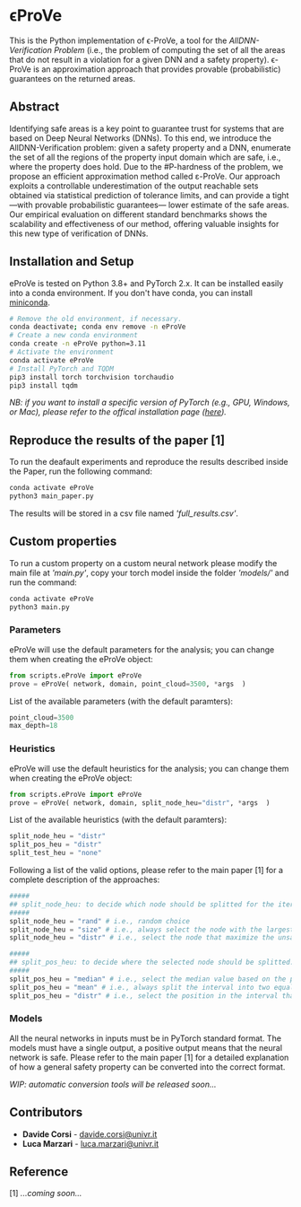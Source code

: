 # ϵProVe

This is the Python implementation of ϵ-ProVe, a tool for the *AllDNN-Verification Problem* (i.e., the problem of computing the set of all the areas that do not result in a violation for a given DNN and a safety property). ϵ-ProVe is an approximation approach that provides  provable (probabilistic) guarantees on the returned areas. 

## Abstract
Identifying safe areas is a key point to guarantee trust for systems that are based on Deep Neural Networks (DNNs). To this end, we introduce the AllDNN-Verification problem: given a safety property and a DNN, enumerate the set of all the regions of the property input domain which are safe, i.e., where the property does hold. Due to the #P-hardness of the problem, we propose an efficient approximation method called ε-ProVe. Our approach exploits a controllable underestimation of the output reachable sets obtained via statistical prediction of tolerance limits, and can provide a tight —with provable probabilistic guarantees— lower estimate of the safe areas. Our empirical evaluation on different standard benchmarks shows the scalability and effectiveness of our method, offering valuable insights for this new type of verification of DNNs.

## Installation and Setup

eProVe is tested on Python 3.8+ and PyTorch 2.x. It can be installed
easily into a conda environment. If you don't have conda, you can install
[miniconda](https://docs.conda.io/en/latest/miniconda.html).

```bash
# Remove the old environment, if necessary.
conda deactivate; conda env remove -n eProVe
# Create a new conda environment
conda create -n eProVe python=3.11
# Activate the environment
conda activate eProVe
# Install PyTorch and TQDM
pip3 install torch torchvision torchaudio
pip3 install tqdm
```

*NB: if you want to install a specific version of PyTorch (e.g., GPU, Windows, or Mac), please refer to the offical installation page ([here](https://pytorch.org)).*

## Reproduce the results of the paper [1]
To run the deafault experiments and reproduce the results described inside the Paper, run the following command:
```bash
conda activate eProVe
python3 main_paper.py
```

The results will be stored in a csv file named *'full_results.csv'*.

## Custom properties
To run a custom property on a custom neural network please modify the main file at *'main.py'*, copy your torch model inside the folder *'models/'* and run the command:
```bash
conda activate eProVe
python3 main.py
```

### Parameters
eProVe will use the default parameters for the analysis; you can change them when creating the eProVe object: 
```python
from scripts.eProVe import eProVe
prove = eProVe( network, domain, point_cloud=3500, *args  )
```

List of the available parameters (with the default paramters):
```python
point_cloud=3500
max_depth=18 
```

### Heuristics
eProVe will use the default heuristics for the analysis; you can change them when creating the eProVe object: 
```python
from scripts.eProVe import eProVe
prove = eProVe( network, domain, split_node_heu="distr", *args  )
```

List of the available heuristics (with the default paramters):
```python
split_node_heu = "distr"
split_pos_heu = "distr"
split_test_heu = "none"
```

Following a list of the valid options, please refer to the main paper [1] for a complete description of the approaches:
```python
#####
## split_node_heu: to decide which node should be splitted for the iterative refinement loop.
#####
split_node_heu = "rand" # i.e., random choice
split_node_heu = "size" # i.e., always select the node with the largest interval size
split_node_heu = "distr" # i.e., select the node that maximize the unsafe portion of the area (please refer to the main paper for details [1])

#####
## split_pos_heu: to decide where the selected node should be splitted.
#####
split_pos_heu = "median" # i.e., select the median value based on the point cloud collected
split_pos_heu = "mean" # i.e., always split the interval into two equals portion
split_pos_heu = "distr" # i.e., select the position in the interval that maximizes the unsafe portion of the area (please refer to the main paper for details [1])
```

### Models
All the neural networks in inputs must be in PyTorch standard format. The models must have a single output, a positive output means that the neural network is safe. Please refer to the main paper [1] for a detailed explanation of how a general safety property can be converted into the correct format.

*WIP: automatic conversion tools will be released soon...*

## Contributors
*  **Davide Corsi** - davide.corsi@univr.it
*  **Luca Marzari** - luca.marzari@univr.it

## Reference
[1] *...coming soon...*
